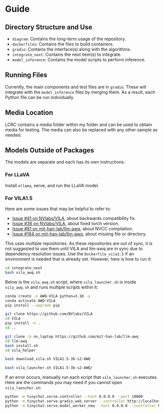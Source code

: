 # Guide

## Directory Structure and Use

- `diagram`: Contains the long-term usage of the repository.
- `dockerfiles`: Contains the files to build containers.
- `gradio`: Contains the interface(s) along with the algorithms.
- `integrate_next`: Contains the next item(s) to integrate.
- `model_inference`: Contains the model scripts to perform inference.

## Running Files

Currently, the main components and test files are in `gradio`. These will integrate with the `model_inference` files by merging them. As a result, each Python file can be run individually.

## Media Location

LCRC contains a media folder within my folder and can be used to obtain media for testing. The media can also be replaced with any other sample as needed.

## Models Outside of Packages

The models are separate and each has its own instructions.

### For LLaVA

Install `ollama`, serve, and run the LLaVA model.

### For VILA1.5

Here are some issues that may be helpful to refer to:

- [Issue #41 on NVlabs/VILA](https://github.com/NVlabs/VILA/issues/41), about backwards compatibility fix.
- [Issue #36 on NVlabs/VILA](https://github.com/NVlabs/VILA/issues/36), about fixed torch version.
- [Issue #81 on mit-han-lab/llm-awq](https://github.com/mit-han-lab/llm-awq/issues/81), about NVCC compilation.
- [Issue #184 on mit-han-lab/llm-awq](https://github.com/mit-han-lab/llm-awq/issues/184), about missing file or directory.

This uses multiple repositories. As these repositories are out of sync, it is not suggested to use them until VILA and llm-awq are in sync due to dependency resolution issues. Use the `Dockerfile_vila1.5` if an environment is needed that is already set. However, here is how to run it:

```bash
cd integrate_next
bash vila_awq.sh
```

Below is the `vila_awq.sh` script, where `vila_launcher.sh` is inside `vila_awq.sh` and runs multiple scripts within it:

```bash
conda create -n AWQ-VILA python=3.10 -y
conda activate AWQ-VILA
pip install --upgrade pip

git clone https://github.com/NVlabs/VILA
cd VILA
pip install -e .
cd ..

git clone -b nv_laptop https://github.com/mit-han-lab/llm-awq
cd llm-awq
bash install.sh
cd vila_helper

bash download_vila.sh VILA1.5-3b-s2-AWQ

bash vila_launcher.sh VILA1.5-3b-s2-AWQ/
```

If an error occurs, manually run each script that `vila_launcher.sh` executes. Here are the commands you may need if you cannot open `vila_launcher.sh`:

```bash
python -m tinychat.serve.controller --host 0.0.0.0 --port 10000
python -m tinychat.serve.gradio_web_server --controller http://localhost:10000 --model-list-mode reload --share --auto-pad-image-token
python -m tinychat.serve.model_worker_new --host 0.0.0.0 --controller http://localhost:10000 --port 40000 --worker http://localhost:40000 --model-path <path-to-fp16-hf-model> --quant-path <path-to-awq-checkpoint>
```
